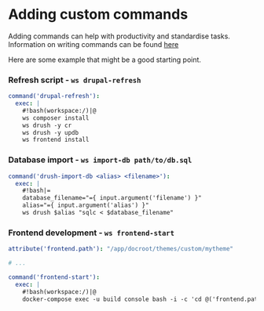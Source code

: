 # Adding custom commands

Adding commands can help with productivity and standardise tasks.  
Information on writing commands can be found [here](https://github.com/my127/workspace/blob/0.1.x/docs/types/command.md)

Here are some example that might be a good starting point.


### Refresh script - `ws drupal-refresh`
```yaml
command('drupal-refresh'):
  exec: |
    #!bash(workspace:/)|@
    ws composer install
    ws drush -y cr
    ws drush -y updb
    ws frontend install
```


### Database import - `ws import-db path/to/db.sql`
```yaml
command('drush-import-db <alias> <filename>'):
  exec: |
    #!bash|=
    database_filename="={ input.argument('filename') }"
    alias="={ input.argument('alias') }"
    ws drush $alias "sqlc < $database_filename"
```


### Frontend development - `ws frontend-start`
```yaml
attribute('frontend.path'): "/app/docroot/themes/custom/mytheme"

# ...

command('frontend-start'):
  exec: |
    #!bash(workspace:/)|@
    docker-compose exec -u build console bash -i -c 'cd @('frontend.path'); yarn dev'
```
